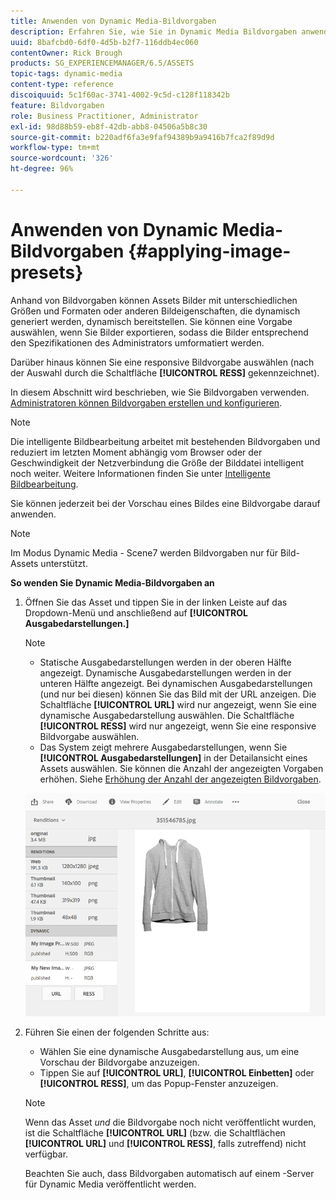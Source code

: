 ```yaml
---
title: Anwenden von Dynamic Media-Bildvorgaben
description: Erfahren Sie, wie Sie in Dynamic Media Bildvorgaben anwenden.
uuid: 8bafcbd0-6df0-4d5b-b2f7-116ddb4ec060
contentOwner: Rick Brough
products: SG_EXPERIENCEMANAGER/6.5/ASSETS
topic-tags: dynamic-media
content-type: reference
discoiquuid: 5c1f60ac-3741-4002-9c5d-c128f118342b
feature: Bildvorgaben
role: Business Practitioner, Administrator
exl-id: 98d88b59-eb8f-42db-abb8-04506a5b8c30
source-git-commit: b220adf6fa3e9faf94389b9a9416b7fca2f89d9d
workflow-type: tm+mt
source-wordcount: '326'
ht-degree: 96%

---
```


# Anwenden von Dynamic Media-Bildvorgaben {#applying-image-presets}

Anhand von Bildvorgaben können Assets Bilder mit unterschiedlichen Größen und Formaten oder anderen Bildeigenschaften, die dynamisch generiert werden, dynamisch bereitstellen. Sie können eine Vorgabe auswählen, wenn Sie Bilder exportieren, sodass die Bilder entsprechend den Spezifikationen des Administrators umformatiert werden.

Darüber hinaus können Sie eine responsive Bildvorgabe auswählen (nach der Auswahl durch die Schaltfläche **[!UICONTROL RESS]** gekennzeichnet).

In diesem Abschnitt wird beschrieben, wie Sie Bildvorgaben verwenden. [Administratoren können Bildvorgaben erstellen und konfigurieren](managing-image-presets.md).

>[!NOTE]
>
>Die intelligente Bildbearbeitung arbeitet mit bestehenden Bildvorgaben und reduziert im letzten Moment abhängig vom Browser oder der Geschwindigkeit der Netzverbindung die Größe der Bilddatei intelligent noch weiter. Weitere Informationen finden Sie unter [Intelligente Bildbearbeitung](imaging-faq.md).

Sie können jederzeit bei der Vorschau eines Bildes eine Bildvorgabe darauf anwenden.

>[!NOTE]
>
>Im Modus Dynamic Media - Scene7 werden Bildvorgaben nur für Bild-Assets unterstützt.

**So wenden Sie Dynamic Media-Bildvorgaben an**

1. Öffnen Sie das Asset und tippen Sie in der linken Leiste auf das Dropdown-Menü und anschließend auf **[!UICONTROL Ausgabedarstellungen.]**

   >[!NOTE]
   >
   >* Statische Ausgabedarstellungen werden in der oberen Hälfte angezeigt. Dynamische Ausgabedarstellungen werden in der unteren Hälfte angezeigt. Bei dynamischen Ausgabedarstellungen (und nur bei diesen) können Sie das Bild mit der URL anzeigen. Die Schaltfläche **[!UICONTROL URL]** wird nur angezeigt, wenn Sie eine dynamische Ausgabedarstellung auswählen. Die Schaltfläche **[!UICONTROL RESS]** wird nur angezeigt, wenn Sie eine responsive Bildvorgabe auswählen.
      >
      >
   * Das System zeigt mehrere Ausgabedarstellungen, wenn Sie **[!UICONTROL Ausgabedarstellungen]** in der Detailansicht eines Assets auswählen. Sie können die Anzahl der angezeigten Vorgaben erhöhen. Siehe [Erhöhung der Anzahl der angezeigten Bildvorgaben](managing-image-presets.md#increasing-or-decreasing-the-number-of-image-presets-that-display).


   ![chlimage_1-208](assets/chlimage_1-208.png)

1. Führen Sie einen der folgenden Schritte aus:

   * Wählen Sie eine dynamische Ausgabedarstellung aus, um eine Vorschau der Bildvorgabe anzuzeigen.
   * Tippen Sie auf **[!UICONTROL URL]**, **[!UICONTROL Einbetten]** oder **[!UICONTROL RESS]**, um das Popup-Fenster anzuzeigen.

   >[!NOTE]
   >
   >Wenn das Asset *und* die Bildvorgabe noch nicht veröffentlicht wurden, ist die Schaltfläche **[!UICONTROL URL]** (bzw. die Schaltflächen **[!UICONTROL URL]** und **[!UICONTROL RESS]**, falls zutreffend) nicht verfügbar.
   >
   >Beachten Sie auch, dass Bildvorgaben automatisch auf einem -Server für Dynamic Media veröffentlicht werden.
